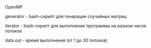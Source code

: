OpenMP

generator - bash-скрипт для генерации случайных матриц

iterator - bash-скрипт для выполнения программы на разном числе потоков

data.out - время выполнения (от 1 до 30 потоков)

